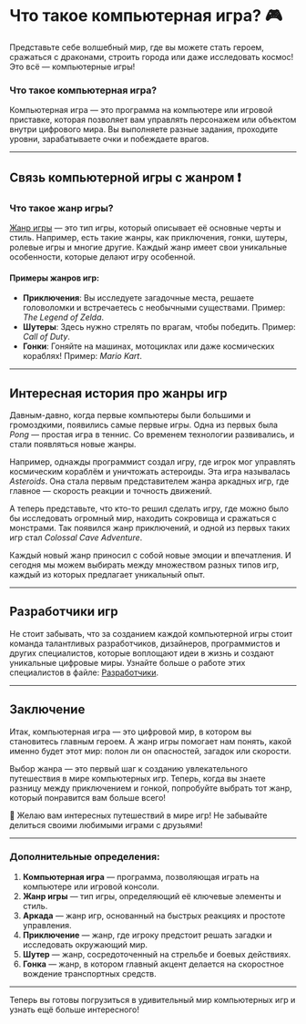 # **Что такое компьютерная игра? 🎮**

Представьте себе волшебный мир, где вы можете стать героем, сражаться с драконами, строить города или даже исследовать космос! Это всё — компьютерные игры!

### Что такое компьютерная игра?
Компьютерная игра — это программа на компьютере или игровой приставке, которая позволяет вам управлять персонажем или объектом внутри цифрового мира. Вы выполняете разные задания, проходите уровни, зарабатываете очки и побеждаете врагов.

---

## **Связь компьютерной игры с жанром** ❗️

### **Что такое жанр игры?**
[Жанр игры](./game_janr.md) — это тип игры, который описывает её основные черты и стиль. Например, есть такие жанры, как приключения, гонки, шутеры, ролевые игры и многие другие. Каждый жанр имеет свои уникальные особенности, которые делают игру особенной.

#### Примеры жанров игр:
- **Приключения**: Вы исследуете загадочные места, решаете головоломки и встречаетесь с необычными существами. Пример: *The Legend of Zelda*.
- **Шутеры**: Здесь нужно стрелять по врагам, чтобы победить. Пример: *Call of Duty*.
- **Гонки**: Гоняйте на машинах, мотоциклах или даже космических кораблях! Пример: *Mario Kart*.

---

## **Интересная история про жанры игр**

Давным-давно, когда первые компьютеры были большими и громоздкими, появились самые первые игры. Одна из первых была *Pong* — простая игра в теннис. Со временем технологии развивались, и стали появляться новые жанры.

Например, однажды программист создал игру, где игрок мог управлять космическим кораблём и уничтожать астероиды. Эта игра называлась *Asteroids*. Она стала первым представителем жанра аркадных игр, где главное — скорость реакции и точность движений.

А теперь представьте, что кто-то решил сделать игру, где можно было бы исследовать огромный мир, находить сокровища и сражаться с монстрами. Так появился жанр приключений, и одной из первых таких игр стал *Colossal Cave Adventure*.

Каждый новый жанр приносил с собой новые эмоции и впечатления. И сегодня мы можем выбирать между множеством разных типов игр, каждый из которых предлагает уникальный опыт.

---

## **Разработчики игр**

Не стоит забывать, что за созданием каждой компьютерной игры стоит команда талантливых разработчиков, дизайнеров, программистов и других специалистов, которые воплощают идеи в жизнь и создают уникальные цифровые миры. Узнайте больше о работе этих специалистов в файле: [Разработчики](./game_developers.md).

---

## **Заключение**

Итак, компьютерная игра — это цифровой мир, в котором вы становитесь главным героем. А жанр игры помогает нам понять, какой именно будет этот мир: полон ли он опасностей, загадок или скорости.

Выбор жанра — это первый шаг к созданию увлекательного путешествия в мире компьютерных игр. Теперь, когда вы знаете разницу между приключением и гонкой, попробуйте выбрать тот жанр, который понравится вам больше всего!

🚀 Желаю вам интересных путешествий в мире игр! Не забывайте делиться своими любимыми играми с друзьями!

---

### Дополнительные определения:
1. **Компьютерная игра** — программа, позволяющая играть на компьютере или игровой консоли.
2. **Жанр игры** — тип игры, определяющий её ключевые элементы и стиль.
3. **Аркада** — жанр игр, основанный на быстрых реакциях и простоте управления.
4. **Приключение** — жанр, где игроку предстоит решать загадки и исследовать окружающий мир.
5. **Шутер** — жанр, сосредоточенный на стрельбе и боевых действиях.
6. **Гонка** — жанр, в котором главный акцент делается на скоростное вождение транспортных средств.

---

Теперь вы готовы погрузиться в удивительный мир компьютерных игр и узнать ещё больше интересного!
